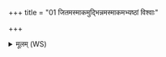 +++
title = "01 जितमस्माकमुद्भिन्नमस्माकमभ्यष्ठां विश्वाः"

+++
<details><summary>मूलम् (WS)</summary>

जितमस्माकमुद्भिन्नमस्माकमभ्यष्ठां विश्वाः पृतना अरातीः स्वरभ्यावर्त्ते।  
सूर्यस्यावृतमन्वावर्त्ते दक्षिणामन्वावृतम् ॥ १ ॥
</details>